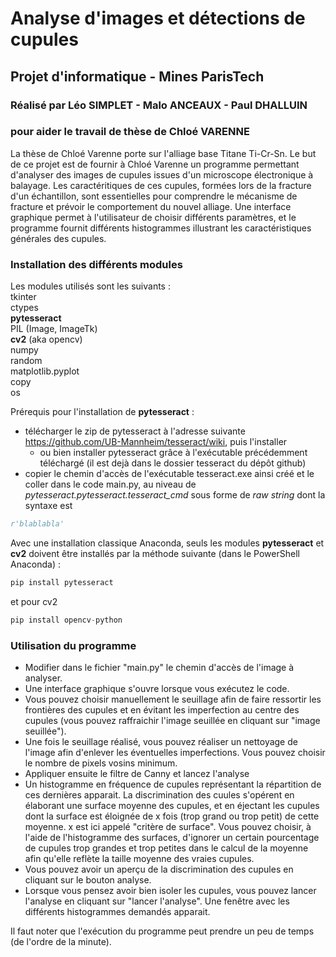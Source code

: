 # Analyse d'images et détections de cupules
## Projet d'informatique - Mines ParisTech
### Réalisé par Léo SIMPLET - Malo ANCEAUX - Paul DHALLUIN
### pour aider le travail de thèse de Chloé VARENNE

La thèse de Chloé Varenne porte sur l'alliage base Titane Ti-Cr-Sn.
Le but de ce projet est de fournir à Chloé Varenne un programme permettant d'analyser des images de cupules issues d'un microscope électronique à balayage.
Les caractéritiques de ces cupules, formées lors de la fracture d'un échantillon, sont essentielles pour comprendre le mécanisme de fracture et prévoir le comportement du nouvel alliage.
Une interface graphique permet à l'utilisateur de choisir différents paramètres, et le programme fournit différents histogrammes illustrant les caractéristiques générales des cupules.

### Installation des différents modules
Les modules utilisés sont les suivants :  
tkinter  
ctypes  
**pytesseract**  
PIL (Image, ImageTk)  
**cv2** (aka opencv)  
numpy  
random  
matplotlib.pyplot  
copy  
os

Prérequis pour l'installation de **pytesseract** :
* télécharger le zip de pytesseract à l'adresse suivante https://github.com/UB-Mannheim/tesseract/wiki, puis l'installer
    * ou bien installer pytesseract grâce à l'exécutable précédemment téléchargé (il est dejà dans le dossier tesseract du dépôt github)
* copier le chemin d'accès de l'exécutable tesseract.exe ainsi créé et le coller dans le code main.py, au niveau de *pytesseract.pytesseract.tesseract_cmd*
sous forme de *raw string* dont la syntaxe est
```python
r'blablabla'
```

Avec une installation classique Anaconda, seuls les modules **pytesseract** et **cv2** doivent être installés par la méthode suivante (dans le PowerShell Anaconda) :
```python
pip install pytesseract
```
et pour cv2
```python
pip install opencv-python
```

### Utilisation du programme

* Modifier dans le fichier "main.py" le chemin d'accès de l'image à analyser.
* Une interface graphique s'ouvre lorsque vous exécutez le code.
* Vous pouvez choisir manuellement le seuillage afin de faire ressortir les frontières des cupules et en évitant les imperfection au centre des cupules (vous pouvez raffraichir l'image seuillée en cliquant sur "image seuillée").
* Une fois le seuillage réalisé, vous pouvez réaliser un nettoyage de l'image afin d'enlever les éventuelles imperfections. Vous pouvez choisir le nombre de pixels vosins minimum.
* Appliquer ensuite le filtre de Canny et lancez l'analyse
* Un histogramme en fréquence de cupules représentant la répartition de ces dernières apparait. La discrimination des cuules s'opérent en élaborant une surface moyenne des cupules, et en éjectant les cupules dont la surface est éloignée de x fois (trop grand ou trop petit) de cette moyenne. x est ici appelé "critère de surface". Vous pouvez choisir, à l'aide de l'histogramme des surfaces, d'ignorer un certain pourcentage de cupules trop grandes et trop petites dans le calcul de la moyenne afin qu'elle reflète la taille moyenne des vraies cupules.
* Vous pouvez avoir un aperçu de la discrimination des cupules en cliquant sur le bouton analyse.
* Lorsque vous pensez avoir bien isoler les cupules, vous pouvez lancer l'analyse en cliquant sur "lancer l'analyse". Une fenêtre avec les différents histogrammes demandés apparait.


Il faut noter que l'exécution du programme peut prendre un peu de temps (de l'ordre de la minute).



